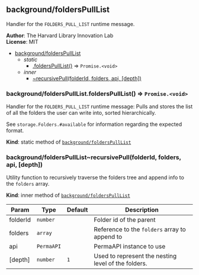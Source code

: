 <a name="module_background/foldersPullList"></a>

## background/foldersPullList
Handler for the `FOLDERS_PULL_LIST` runtime message.

**Author**: The Harvard Library Innovation Lab  
**License**: MIT  

* [background/foldersPullList](#module_background/foldersPullList)
    * _static_
        * [.foldersPullList()](#module_background/foldersPullList.foldersPullList) ⇒ <code>Promise.&lt;void&gt;</code>
    * _inner_
        * [~recursivePull(folderId, folders, api, [depth])](#module_background/foldersPullList..recursivePull)

<a name="module_background/foldersPullList.foldersPullList"></a>

### background/foldersPullList.foldersPullList() ⇒ <code>Promise.&lt;void&gt;</code>
Handler for the `FOLDERS_PULL_LIST` runtime message:
Pulls and stores the list of all the folders the user can write into, sorted hierarchically.

See `storage.Folders.#available` for information regarding the expected format.

**Kind**: static method of [<code>background/foldersPullList</code>](#module_background/foldersPullList)  
<a name="module_background/foldersPullList..recursivePull"></a>

### background/foldersPullList~recursivePull(folderId, folders, api, [depth])
Utility function to recursively traverse the folders tree and append info to the `folders` array.

**Kind**: inner method of [<code>background/foldersPullList</code>](#module_background/foldersPullList)  

| Param | Type | Default | Description |
| --- | --- | --- | --- |
| folderId | <code>number</code> |  | Folder id of the parent |
| folders | <code>array</code> |  | Reference to the `folders` array to append to |
| api | <code>PermaAPI</code> |  | PermaAPI instance to use |
| [depth] | <code>number</code> | <code>1</code> | Used to represent the nesting level of the folders. |

